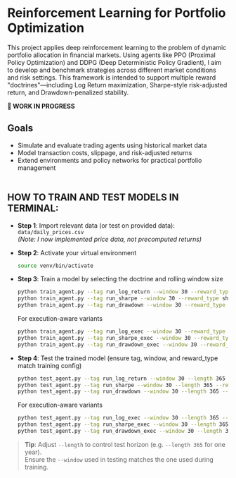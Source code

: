 # Reinforcement Learning for Portfolio Optimization 

This project applies deep reinforcement learning to the problem of dynamic portfolio allocation in financial markets. Using agents like PPO (Proximal Policy Optimization) and DDPG (Deep Deterministic Policy Gradient), I aim to develop and benchmark strategies across different market conditions and risk settings. This framework is intended to support multiple reward "doctrines"—including Log Return maximization, Sharpe-style risk-adjusted return, and Drawdown-penalized stability.

**🚧 WORK IN PROGRESS**

## Goals
- Simulate and evaluate trading agents using historical market data
- Model transaction costs, slippage, and risk-adjusted returns
- Extend environments and policy networks for practical portfolio management<br><br>

## HOW TO TRAIN AND TEST MODELS IN TERMINAL:
- **Step 1**: Import relevant data (or test on provided data): `data/daily_prices.csv`  
  *(Note: I now implemented price data, not precomputed returns)*

- **Step 2**: Activate your virtual environment  
  ```bash
  source venv/bin/activate
  ```

- **Step 3**: Train a model by selecting the doctrine and rolling window size  
  ```bash
  python train_agent.py --tag run_log_return --window 30 --reward_type log
  python train_agent.py --tag run_sharpe --window 30 --reward_type sharpe
  python train_agent.py --tag run_drawdown --window 30 --reward_type drawdown
  ```

  For execution-aware variants

    ```bash
  python train_agent.py --tag run_log_exec --window 30 --reward_type log --execution_aware
  python train_agent.py --tag run_sharpe_exec --window 30 --reward_type sharpe --execution_aware
  python train_agent.py --tag run_drawdown_exec --window 30 --reward_type drawdown --execution_aware
  ```

- **Step 4**: Test the trained model (ensure tag, window, and reward_type match training config)  
  ```bash
  python test_agent.py --tag run_log_return --window 30 --length 365 --reward_type log
  python test_agent.py --tag run_sharpe --window 30 --length 365 --reward_type sharpe
  python test_agent.py --tag run_drawdown --window 30 --length 365 --reward_type drawdown
  ```
  For execution-aware variants

    ```bash
  python test_agent.py --tag run_log_exec --window 30 --length 365 --reward_type log --execution_aware
  python test_agent.py --tag run_sharpe_exec --window 30 --length 365 --reward_type sharpe --execution_aware
  python test_agent.py --tag run_drawdown_exec --window 30 --length 365 --reward_type drawdown --execution_aware
  ```

> **Tip**: Adjust `--length` to control test horizon (e.g. `--length 365` for one year).  
> Ensure the `--window` used in testing matches the one used during training.
